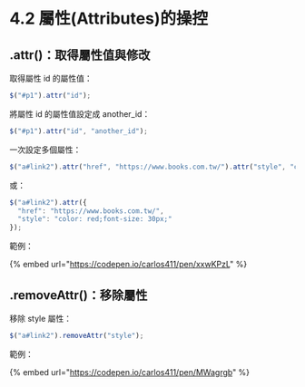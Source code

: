 # 4.2 屬性(Attributes)的操控

## .attr()：取得屬性值與修改

取得屬性 id 的屬性值：

```javascript
$("#p1").attr("id");
```

將屬性 id 的屬性值設定成 another\_id：

```javascript
$("#p1").attr("id", "another_id");
```

一次設定多個屬性：

```javascript
$("a#link2").attr("href", "https://www.books.com.tw/").attr("style", "color: red;font-size: 30px;");
```

或：

```javascript
$("a#link2").attr({
  "href": "https://www.books.com.tw/",
  "style": "color: red;font-size: 30px;"
});
```



範例：

{% embed url="https://codepen.io/carlos411/pen/xxwKPzL" %}



## .removeAttr()：移除屬性

移除 style 屬性：

```javascript
$("a#link2").removeAttr("style");
```

範例：

{% embed url="https://codepen.io/carlos411/pen/MWagrgb" %}



